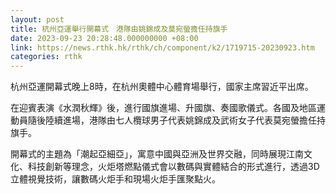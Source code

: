 ```yaml
---
layout: post
title: 杭州亞運舉行開幕式　港隊由姚錦成及莫宛螢擔任持旗手
date: 2023-09-23 20:28:48.000000000 +08:00
link: https://news.rthk.hk/rthk/ch/component/k2/1719715-20230923.htm
categories: rthk
---
```


杭州亞運開幕式晚上8時，在杭州奧體中心體育場舉行，國家主席習近平出席。

在迎賓表演《水潤秋輝》後，進行國旗進場、升國旗、奏國歌儀式。各國及地區運動員隨後陸續進場，港隊由七人欖球男子代表姚錦成及武術女子代表莫宛螢擔任持旗手。

開幕式的主題為「潮起亞細亞」，寓意中國與亞洲及世界交融，同時展現江南文化、科技創新等理念，火炬塔燃點儀式會以數碼與實體結合的形式進行，透過3D立體視覺技術，讓數碼火炬手和現場火炬手匯聚點火。
